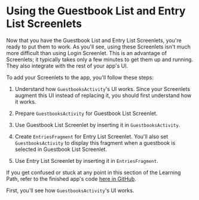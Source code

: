 # Using the Guestbook List and Entry List Screenlets [](id=using-the-guestbook-list-and-entry-list-screenlets)

Now that you have the Guestbook List and Entry List Screenlets, you're ready to 
put them to work. As you'll see, using these Screenlets isn't much more 
difficult than using Login Screenlet. This is an advantage of Screenlets; it 
typically takes only a few minutes to get them up and running. They also 
integrate with the rest of your app's UI. 

To add your Screenlets to the app, you'll follow these steps: 

1. Understand how `GuestbooksActivity`'s UI works. Since your Screenlets augment 
   this UI instead of replacing it, you should first understand how it works. 

2. Prepare `GuestbooksActivity` for Guestbook List Screenlet. 

3. Use Guestbook List Screenlet by inserting it in `GuestbooksActivity`. 

4. Create `EntriesFragment` for Entry List Screenlet. You'll also set 
   `GuestbooksActivity` to display this fragment when a guestbook is selected in 
   Guestbook List Screenlet. 

5. Use Entry List Screenlet by inserting it in `EntriesFragment`. 

If you get confused or stuck at any point in this section of the Learning Path, 
refer to the finished app's code 
[here in GitHub](https://github.com/liferay/liferay-docs/tree/6.2.x/develop/tutorials/code/04-mobile/screenlets-app/LiferayGuestbook). 
<!-- Update this link -->

First, you'll see how `GuestbooksActivity`'s UI works. 
